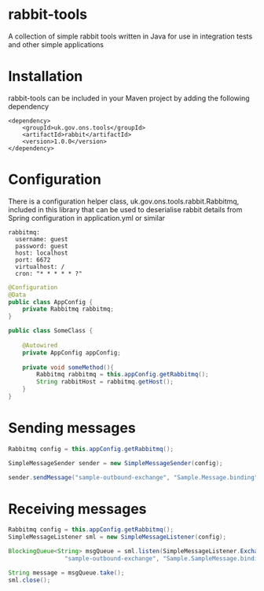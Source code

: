 # rabbit-tools

A collection of simple rabbit tools written in Java for use in integration tests and other simple applications

# Installation

rabbit-tools can be included in your Maven project by adding the following dependency

```
<dependency>
    <groupId>uk.gov.ons.tools</groupId>
    <artifactId>rabbit</artifactId>
    <version>1.0.0</version>
</dependency>
```

# Configuration 

There is a configuration helper class, uk.gov.ons.tools.rabbit.Rabbitmq, included in this library that can be used to deserialise rabbit details from Spring configuration in application.yml or similar

```
rabbitmq:
  username: guest
  password: guest
  host: localhost
  port: 6672
  virtualhost: /
  cron: "* * * * * ?"
```

```java
@Configuration
@Data
public class AppConfig {
    private Rabbitmq rabbitmq;
}
```

```java
public class SomeClass {
    
    @Autowired
    private AppConfig appConfig;
    
    private void someMethod(){
        Rabbitmq rabbitmq = this.appConfig.getRabbitmq();
        String rabbitHost = rabbitmq.getHost();
    }
}
```

# Sending messages

```java
Rabbitmq config = this.appConfig.getRabbitmq();

SimpleMessageSender sender = new SimpleMessageSender(config);

sender.sendMessage("sample-outbound-exchange", "Sample.Message.binding", "message content (json etc)");
```

# Receiving messages

```java
Rabbitmq config = this.appConfig.getRabbitmq();
SimpleMessageListener sml = new SimpleMessageListener(config);

BlockingQueue<String> msgQueue = sml.listen(SimpleMessageListener.ExchangeType.Direct,
                "sample-outbound-exchange", "Sample.SampleMessage.binding");

String message = msgQueue.take();
sml.close();
```

